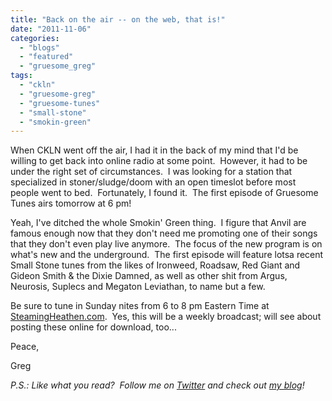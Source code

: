 ```yaml
---
title: "Back on the air -- on the web, that is!"
date: "2011-11-06"
categories: 
  - "blogs"
  - "featured"
  - "gruesome_greg"
tags: 
  - "ckln"
  - "gruesome-greg"
  - "gruesome-tunes"
  - "small-stone"
  - "smokin-green"
---
```


When CKLN went off the air, I had it in the back of my mind that I'd be willing to get back into online radio at some point.  However, it had to be under the right set of circumstances.  I was looking for a station that specialized in stoner/sludge/doom with an open timeslot before most people went to bed.  Fortunately, I found it.  The first episode of Gruesome Tunes airs tomorrow at 6 pm!

Yeah, I've ditched the whole Smokin' Green thing.  I figure that Anvil are famous enough now that they don't need me promoting one of their songs that they don't even play live anymore.  The focus of the new program is on what's new and the underground.  The first episode will feature lotsa recent Small Stone tunes from the likes of Ironweed, Roadsaw, Red Giant and Gideon Smith & the Dixie Damned, as well as other shit from Argus, Neurosis, Suplecs and Megaton Leviathan, to name but a few.

Be sure to tune in Sunday nites from 6 to 8 pm Eastern Time at [SteamingHeathen.com](http://www.steamingheathen.com/delusion/).  Yes, this will be a weekly broadcast; will see about posting these online for download, too...

Peace,

Greg

_P.S.: Like what you read?  Follow me on [Twitter](http://twitter.com/gruesomeviews) and check out [my blog](http://gruesomeviews.com/)!_
